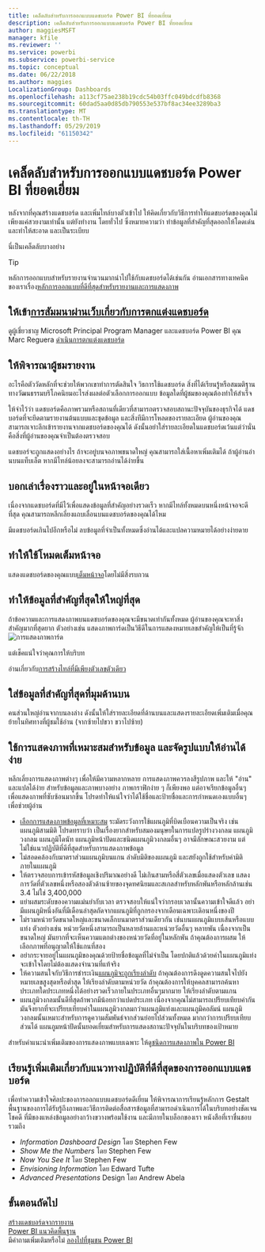 ```yaml
---
title: เคล็ดลับสำหรับการออกแบบแดชบอร์ด Power BI ที่ยอดเยี่ยม
description: เคล็ดลับสำหรับการออกแบบแดชบอร์ด Power BI ที่ยอดเยี่ยม
author: maggiesMSFT
manager: kfile
ms.reviewer: ''
ms.service: powerbi
ms.subservice: powerbi-service
ms.topic: conceptual
ms.date: 06/22/2018
ms.author: maggies
LocalizationGroup: Dashboards
ms.openlocfilehash: a113cf75ae238b19cdc54b03ffc049bdcdfb8368
ms.sourcegitcommit: 60dad5aa0d85db790553e537bf8ac34ee3289ba3
ms.translationtype: MT
ms.contentlocale: th-TH
ms.lasthandoff: 05/29/2019
ms.locfileid: "61150342"
---
```

# <a name="tips-for-designing-a-great-power-bi-dashboard"></a>เคล็ดลับสำหรับการออกแบบแดชบอร์ด Power BI ที่ยอดเยี่ยม
หลังจากที่คุณสร้างแดชบอร์ด และเพิ่มไทล์บางตัวเข้าไป ให้คิดเกี่ยวกับวิธีการทำให้แดชบอร์ดของคุณไม่เพียงแค่สวยงามเท่านั้น แต่ยังทำงาน โดยทั่วไป ซึ่งหมายความว่า ทำข้อมูลที่สำคัญที่สุดออกให้โดดเด่น และทำให้สะอาด และเป็นระเบียบ

นี่เป็นเคล็ดลับบางอย่าง

> [!TIP]
> หลักการออกแบบสำหรับรายงานจำนวนมากนำไปใช้กับแดชบอร์ดได้เช่นกัน  อ่านเอกสารทางเทคนิคของเราเรื่อง[หลักการออกแบบที่ดีที่สุดสำหรับรายงานและการแสดงภาพ](visuals/power-bi-visualization-best-practices.md)
>
>

## <a name="watch-the-dashboard-makeover-webinarhttpsinfomicrosoftcomco-powerbi-wbnr-fy16-05may-12-dashboard-makeover-registrationhtml"></a>ให้เข้า[การสัมมนาผ่านเว็บเกี่ยวกับการตกแต่งแดชบอร์ด](https://info.microsoft.com/CO-PowerBI-WBNR-FY16-05May-12-Dashboard-Makeover-Registration.html)
ดูผู้เชี่ยวชาญ Microsoft Principal Program Manager และแดชบอร์ด Power BI คุณ Marc Reguera [ดำเนินการตกแต่งแดชบอร์ด ](https://info.microsoft.com/CO-PowerBI-WBNR-FY16-05May-12-Dashboard-Makeover-Registration.html)

## <a name="consider-your-audience"></a>ให้พิจารณาผู้ชมรายงาน
อะไรคือตัววัดหลักที่จะช่วยให้พวกเขาทำการตัดสินใจ วิธการใช้แดชบอร์ด สิ่งที่ได้เรียนรู้หรือสมมติฐานทางวัฒนธรรมบริโภคนิยมอะไรส่งผลต่อตัวเลือกการออกแบบ ข้อมูลใดที่ผู้ชมของคุณต้องทำให้สำเร็จ

ให้จำไว้ว่า แดชบอร์ดคือภาพรวมหรือสถานที่เดียวที่สามารถตรวจสอบสถานะปัจจุบันของธุรกิจได้ แดชบอร์ดที่จะยึดตามรายงานต้นแบบและชุดข้อมูล และสิ่งทีมีการโหลดของรายละเอียด ผู้อ่านของคุณสามารถเจาะลึกเข้ารายงานจากแดชบอร์ดของคุณได้ ดังนั้นอย่าใส่รายละเอียดในแดชบอร์ดเว้นแต่ว่านั่นคือสิ่งที่ผู้อ่านของคุณจำเป็นต้องตรวจสอบ

แดชบอร์จะถูกแสดงอย่างไร ถ้าจะอยู่บนจอภาพขนาดใหญ่ คุณสามารถใส่เนื้อหาเพิ่มเติมได้ ถ้าผู้อ่านอ่านบนแท็บเล็ต หากมีไทล์น้อยลงจะสามารถอ่านได้ง่ายขึ้น

## <a name="tell-a-story-and-keep-it-to-one-screen"></a>บอกเล่าเรื่องราวและอยู่ในหน้าจอเดียว
เนื่องจากแดชบอร์ดที่มีไว้เพื่อแสดงข้อมูลที่สำคัญอย่างรวดเร็ว หากมีไทล์ทั้งหมดบนหนึ่งหน้าจอจะดีที่สุด คุณสามารถหลีกเลี่ยงแถบเลื่อนบนแดชบอร์ดของคุณได้ไหม

มีแดชบอร์ดเกินไปอีกหรือไม่  ลบข้อมูลที่จำเป็นทั้งหมดซึ่งอ่านได้และแปลความหมายได้อย่างง่ายดาย

## <a name="make-use-of-full-screen-mode"></a>ทำให้ใช้โหมดเต็มหน้าจอ
แสดงแดชบอร์ดของคุณแบบ[เต็มหน้าจอ](consumer/end-user-focus.md)โดยไม่มีสิ่งรบกวน

## <a name="make-the-most-important-information-biggest"></a>ทำให้ข้อมูลที่สำคัญที่่สุดให้ใหญ่ที่สุด
ถ้าข้อความและการแสดงภาพบนแดชบอร์ดของคุณจะมีขนาดเท่ากันทั้งหมด ผู้อ่านของคุณจะหาสิ่งสำคัญมากที่สุดยาก ตัวอย่างเช่น แสดงภาพการ์ดเป็นวิธีดีในการแสดงหมายเลขสำคัญให้เป็นที่รู้จัก  
![การแสดงภาพการ์ด](media/service-dashboards-design-tips/pbi_card.png)

แต่เช็คแน่ใจว่าคุณการให้บริบท  

อ่านเกี่ยวกับ[การสร้างไทล์ที่มีเพียงตัวเลขตัวเดียว](visuals/power-bi-visualization-card.md)

## <a name="put-the-most-important-information-in-the-upper-corner"></a>ใส่ข้อมูลที่สำคัญที่สุดที่มุมด้านบน
คนส่วนใหญ่อ่านจากบนลงล่าง ดังนั้นให้ใส่รายละเอียดที่ด้านบนและแสดงรายละเอียดเพิ่มเติมเมื่อคุณย้ายในทิศทางที่ผู้ชมใช้อ่าน (จากซ้ายไปขวา ขวาไปซ้าย)

## <a name="use-the-right-visualization-for-the-data-and-format-it-for-easy-reading"></a>ใช้การแสดงภาพที่เหมาะสมสำหรับข้อมูล และจัดรูปแบบให้อ่านได้ง่าย
หลีกเลี่ยงการแสดงภาพต่างๆ เพื่อให้มีความหลากหลาย  การแสดงภาพควรลงสีรูปภาพ และให้ "อ่าน" และแปลได้ง่าย  สำหรับข้อมูลและภาพบางอย่าง ภาพกราฟิกง่าย ๆ ก็เพียงพอ แต่อาจเรียกข้อมูลอื่นๆ เพื่อแสดงภาพที่ซับซ้อนมากขึ้น โปรดทำให้แน่ใจว่าได้ใช้ชื่อและป้ายชื่อและการกำหนดเองแบบอื่นๆ เพื่อช่วยผู้อ่าน  

* [เลือกการแสดงภาพข้อมูลที่เหมาะสม](https://www.youtube.com/watch?v=-tdkUYrzrio) ระมัดระวังการใช้แผนภูมิที่บิดเบือนความเป็นจริง เช่น แผนภูมิสามมิติ โปรดทราบว่า เป็นเรื่องยากสำหรับสมองมนุษยในการแปลรูปร่างวงกลม แผนภูมิวงกลม แผนภูมิโดนัท แผนภูมิหน้าปัดและชนิดแผนภูมิวงกลมอื่นๆ อาจมีลักษณะสวยงาม แต่ไม่ใช่แนวปฏิบัติที่ดีที่สุดสำหรับการแสดงภาพข้อมูล
* ไม่สอดคล้องกับมาตราส่วนแผนภูมิบนแกน ลำดับมิติของแผนภูมิ และสยังถูกใช้สำหรับค่ามิติภายในแผนภูมิ
* ให้ตรวจสอบการเข้ารหัสข้อมูลเชิงปริมาณอย่างดี ไม่เกินสามหรือสี่ตัวเลขเมื่อแสดงตัวเลข แสดงการวัดที่ตัวเลขหนึ่งหรือสองตัวด้านซ้ายของจุดทศนิยมและสเกลสำหรับหลักพันหรือหลักล้านเช่น 3.4 ไม่ใช่ 3,400,000
* แย่าผสมระดับของความแม่นยำกับเวลา ตรวจสอบให้แน่ใจว่ากรอบเวลานั้นความเข้าใจดีแล้ว  อย่ามีแผนภูมิหนึ่งอันที่มีเดือนล่าสุดถัดจากแผนภูมิที่ถูกกรองจากเดือนเฉพาะเดิอนหนึ่งของปี
* ไม่รวมหน่วยวัดขนาดใหญ่และขนาดเล็กบนมาตราส่วนเดียวกัน เช่นบนแผนภูมิแบบเส้นหรือแบบแท่ง  ตัวอย่างเช่น หน่วยวัดหนึ่งสามารถเป็นหลายล้านและหน่วยวัดอื่นๆ หลายพัน  เนื่องจากเป็นขนาดใหญ่ มันยากที่จะเห็นความแตกต่างของหน่วยวัดที่อยู่ในหลักพัน  ถ้าคุณต้องการผสม ให้เลือกภาพที่อนุญาตให้ใช้แกนที่สอง
* อย่ากระจายอยู่ในแผนภูมิของคุณด้วยป้ายชื่อข้อมูลที่ไม่จำเป็น โดยปกติแล้วด้วยค่าในแผนภูมิแท่งจะเข้าใจโดยไม่ต้องแสดงจำนวนที่แท้จริง
* ให้ความสนใจกับวิธีการชำระเงิน[แผนภูมิจะถูกเรียงลำดับ](consumer/end-user-change-sort.md)  ถ้าคุณต้องการดึงดูดความสนใจไปยังหมายเลขสูงสุดหรือต่ำสุด ให้เรียงลำดับตามหน่วยวัด  ถ้าคุณต้องการให้บุคคลสามารถค้นหาประเภทใดประเภทหนึ่งได้อย่างรวดเร็วภายในประเภทอื่นๆมากมาย ให้เรียงลำดับตามแกน  
* แผนภูมิวงกลมนั้นดีที่สุดถ้าพวกมีน้อยกว่าแปดประเภท เนื่องจากคุณไม่สามารถเปรียบเทียบค่ากัน มันจึงยากที่จะเปรียบเทียบค่าในแผนภูมิวงกลมกว่าแผนภูมิแท่งและแผนภูมิคอลัมน์ แผนภูมิวงกลมนั้นเหมาะสำหรับการดูความสัมพันธ์จากส่วนย่อยไปส่วนทั้งหมด มากกว่าการเปรียบเทียบส่วนได้ แผนภูมหน้าปัดนั้นยอดเยี่ยมสำหรับการแสดงสถานะปัจจุบันในบริบทของเป้าหมาย

สำหรับคำแนะนำเพิ่มเติมของการแสดงภาพแบบเฉพาะ ให้ดู[ชนิดการแสดงภาพใน Power BI](visuals/power-bi-visualization-types-for-reports-and-q-and-a.md)  

## <a name="learning-more-about-best-practice-dashboard-design"></a>เรียนรู้เพิ่มเติมเกี่ยวกับแนวทางปฏิบัติที่ดีที่สุดของการออกแบบแดชบอร์ด
เพื่อทำความเข้าใจศิลปะของการออกแบบแดชบอร์ดดีเยี่ยม ให้พิจารณาการเรียนรู้หลักการ Gestalt พื้นฐานของการได้รับรู้ถึงภาพและวิธีการติดต่อสื่อสารข้อมูลที่สามารถดำเนินการได้ในบริบทอย่างชัดเจน โชคดี ที่มีของแหล่งข้อมูลอย่างกว้างขวางพร้อมใช้งาน และมีภายในบล็อกของเรา หนังสือที่เราชื่นชอบรวมถึง

* *Information Dashboard Design* โดย Stephen Few  
* *Show Me the Numbers* โดย Stephen Few  
* *Now You See It* โดย Stephen Few  
* *Envisioning Information* โดย Edward Tufte  
* *Advanced Presentations* Design โดย Andrew Abela   

## <a name="next-steps"></a>ขั้นตอนถัดไป
[สร้างแดชบอร์ดจากรายงาน](service-dashboard-create.md)  
[Power BI แนวคิดพื้นฐาน](consumer/end-user-basic-concepts.md)  
มีคำถามเพิ่มเติมหรือไม่ [ลองไปที่ชุมชน Power BI](http://community.powerbi.com/)
